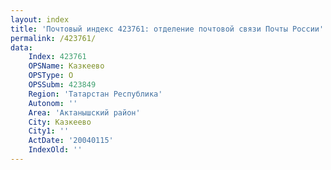 ```yaml
---
layout: index
title: 'Почтовый индекс 423761: отделение почтовой связи Почты России'
permalink: /423761/
data:
    Index: 423761
    OPSName: Казкеево
    OPSType: О
    OPSSubm: 423849
    Region: 'Татарстан Республика'
    Autonom: ''
    Area: 'Актанышский район'
    City: Казкеево
    City1: ''
    ActDate: '20040115'
    IndexOld: ''
---
```

